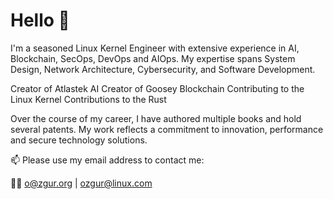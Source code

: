 # Hello 👋

I'm a seasoned Linux Kernel Engineer with extensive experience in AI, Blockchain, SecOps, DevOps and AIOps. My expertise spans System Design, Network Architecture, Cybersecurity, and Software Development.

Creator of Atlastek AI
Creator of Goosey Blockchain 
Contributing to the Linux Kernel
Contributions to the Rust

Over the course of my career, I have authored multiple books and hold several patents. My work reflects a commitment to innovation, performance and secure technology solutions.

📫 Please use my email address to contact me:

🙋‍♀️ o@zgur.org | ozgur@linux.com
